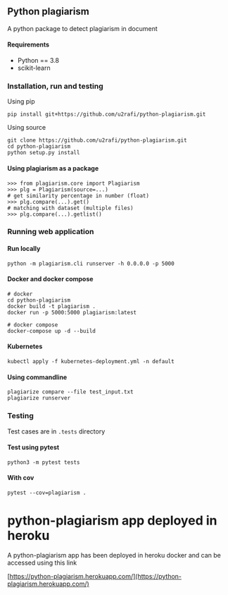 ## Python plagiarism
A python package to detect plagiarism in document

#### Requirements
* Python == 3.8
* scikit-learn

### Installation, run and testing

Using pip

```
pip install git+https://github.com/u2rafi/python-plagiarism.git
```

Using source

```
git clone https://github.com/u2rafi/python-plagiarism.git
cd python-plagiarism
python setup.py install
```

#### Using plagiarism as a package
```
>>> from plagiarism.core import Plagiarism
>>> plg = Plagiarism(source=...)
# get similarity percentage in number (float)
>>> plg.compare(...).get() 
# matching with dataset (multiple files)
>>> plg.compare(...).getlist()  
```

### Running web application

#### Run locally 
```
python -m plagiarism.cli runserver -h 0.0.0.0 -p 5000
```

#### Docker and docker compose

```
# docker 
cd python-plagiarism
docker build -t plagiarism .
docker run -p 5000:5000 plagiarism:latest

# docker compose
docker-compose up -d --build
```

#### Kubernetes
```
kubectl apply -f kubernetes-deployment.yml -n default
```

#### Using commandline
```
plagiarize compare --file test_input.txt
plagiarize runserver
```

### Testing

Test cases are in `.tests` directory

#### Test using pytest

```
python3 -m pytest tests
```

#### With cov
```
pytest --cov=plagiarism .
```

# python-plagiarism app deployed in heroku
A python-plagiarism app has been deployed in heroku docker and can be accessed using this link

[https://python-plagiarism.herokuapp.com/](https://python-plagiarism.herokuapp.com/)